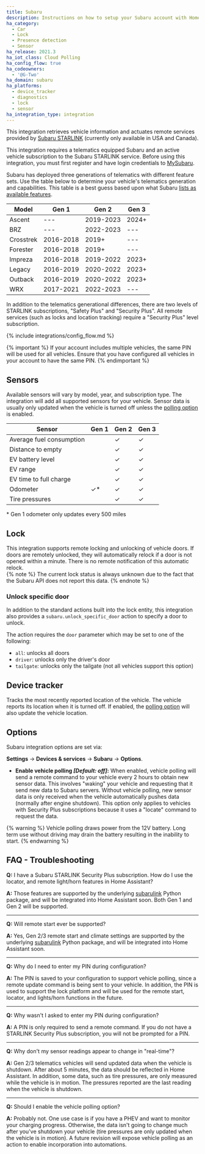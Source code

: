 ```yaml
---
title: Subaru
description: Instructions on how to setup your Subaru account with Home Assistant.
ha_category:
  - Car
  - Lock
  - Presence detection
  - Sensor
ha_release: 2021.3
ha_iot_class: Cloud Polling
ha_config_flow: true
ha_codeowners:
  - '@G-Two'
ha_domain: subaru
ha_platforms:
  - device_tracker
  - diagnostics
  - lock
  - sensor
ha_integration_type: integration
---
```


This integration retrieves vehicle information and actuates remote services provided by [Subaru STARLINK](https://www.subaru.com/subaru-starlink/starlink-safety-and-security.html) (currently only available in USA and Canada).

This integration requires a telematics equipped Subaru and an active vehicle subscription to the Subaru STARLINK service. Before using this integration, you must first register and have login credentials to [MySubaru](https://www.mysubaru.com).

Subaru has deployed three generations of telematics with different feature sets. Use the table below to determine your vehicle's telematics generation and capabilities. This table is a best guess based upon what Subaru [lists as available features](https://www.subaru.com/vehicle-info/subaru-starlink/starlink-safety-and-security/compare-packages.html?model=&year=).

| Model     | Gen 1     | Gen 2     | Gen 3 |
|-----------|-----------|-----------|-------|
| Ascent    |    ---    | 2019-2023 | 2024+ |
| BRZ       |    ---    | 2022-2023 |  ---  |
| Crosstrek | 2016-2018 | 2019+     |  ---  |
| Forester  | 2016-2018 | 2019+     |  ---  |
| Impreza   | 2016-2018 | 2019-2022 | 2023+ |
| Legacy    | 2016-2019 | 2020-2022 | 2023+ |
| Outback   | 2016-2019 | 2020-2022 | 2023+ |
| WRX       | 2017-2021 | 2022-2023 |  ---  |

In addition to the telematics generational differences, there are two levels of STARLINK subscriptions, "Safety Plus" and "Security Plus". All remote services (such as locks and location tracking) require a "Security Plus" level subscription.

{% include integrations/config_flow.md %}

{% important %}
If your account includes multiple vehicles, the same PIN will be used for all vehicles. Ensure that you have configured all vehicles in your account to have the same PIN.
{% endimportant %}

## Sensors

Available sensors will vary by model, year, and subscription type. The integration will add all supported sensors for your vehicle. Sensor data is usually only updated when the vehicle is turned off unless the [polling option](#options) is enabled.

| Sensor                   | Gen 1   | Gen 2   | Gen 3   |
|--------------------------|---------|---------|---------|
| Average fuel consumption |         | &check; | &check; |
| Distance to empty        |         | &check; | &check; |
| EV battery level         |         | &check; | &check; |
| EV range                 |         | &check; | &check; |
| EV time to full charge   |         | &check; | &check; |
| Odometer                 | &check;*| &check; | &check; |
| Tire pressures           |         | &check; | &check; |

\* Gen 1 odometer only updates every 500 miles <br>

## Lock

This integration supports remote locking and unlocking of vehicle doors. If doors are remotely unlocked, they will automatically relock if a door is not opened within a minute. There is no remote notification of this automatic relock.  
{% note %}
The current lock status is always unknown due to the fact that the Subaru API does not report this data.
{% endnote %}

### Unlock specific door

In addition to the standard actions built into the lock entity, this integration also provides a `subaru.unlock_specific_door` action to specify a door to unlock.

The action requires the `door` parameter which may be set to one of the following:

- `all`: unlocks all doors
- `driver`: unlocks only the driver's door
- `tailgate`: unlocks only the tailgate (not all vehicles support this option)

## Device tracker

Tracks the most recently reported location of the vehicle. The vehicle reports its location when it is turned off. If enabled, the [polling option](#options) will also update the vehicle location.

## Options

Subaru integration options are set via:

**Settings** -> **Devices & services** -> **Subaru** -> **Options**.

- **Enable vehicle polling *[Default: off]*:** When enabled, vehicle polling will send a remote command to your vehicle every 2 hours to obtain new sensor data. This involves "waking" your vehicle and requesting that it send new data to Subaru servers. Without vehicle polling, new sensor data is only received when the vehicle automatically pushes data (normally after engine shutdown). This option only applies to vehicles with Security Plus subscriptions because it uses a "locate" command to request the data.

{% warning %}
Vehicle polling draws power from the 12V battery. Long term use without driving may drain the battery resulting in the inability to start.
{% endwarning %}

## FAQ - Troubleshooting

**Q:** I have a Subaru STARLINK Security Plus subscription. How do I use the locator, and remote light/horn features in Home Assistant?

**A:** Those features are supported by the underlying [subarulink](https://github.com/G-Two/subarulink) Python package, and will be integrated into Home Assistant soon. Both Gen 1 and Gen 2 will be supported.

---

**Q:** Will remote start ever be supported?

**A:** Yes, Gen 2/3 remote start and climate settings are supported by the underlying [subarulink](https://github.com/G-Two/subarulink) Python package, and will be integrated into Home Assistant soon.

---
**Q:** Why do I need to enter my PIN during configuration?

**A:** The PIN is saved to your configuration to support vehicle polling, since a remote update command is being sent to your vehicle. In addition, the PIN is used to support the lock platform and will be used for the remote start, locator, and lights/horn functions in the future.

---

**Q:** Why wasn't I asked to enter my PIN during configuration?

**A:** A PIN is only required to send a remote command. If you do not have a STARLINK Security Plus subscription, you will not be prompted for a PIN.

---

**Q:** Why don't my sensor readings appear to change in "real-time"?

**A:** Gen 2/3 telematics vehicles will send updated data when the vehicle is shutdown. After about 5 minutes, the data should be reflected in Home Assistant. In addition, some data, such as tire pressures, are only measured while the vehicle is in motion. The pressures reported are the last reading when the vehicle is shutdown.

---

**Q:** Should I enable the vehicle polling option?

**A:** Probably not. One use case is if you have a PHEV and want to monitor your charging progress.  Otherwise, the data isn't going to change much after you've shutdown your vehicle (tire pressures are only updated when the vehicle is in motion). A future revision will expose vehicle polling as an action to enable incorporation into automations.
